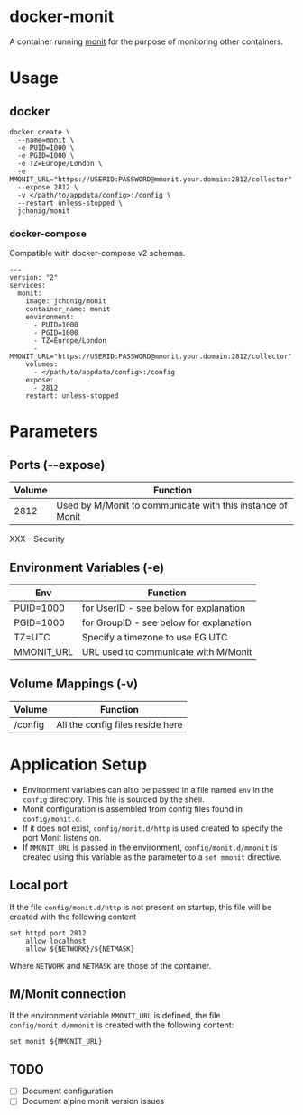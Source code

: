 # docker-monit
A container running [monit](https://mmonit.com/monit/) for the purpose
of monitoring other containers.

# Usage

## docker

```
docker create \
  --name=monit \
  -e PUID=1000 \
  -e PGID=1000 \
  -e TZ=Europe/London \
  -e MMONIT_URL="https://USERID:PASSWORD@mmonit.your.domain:2812/collector"
  --expose 2812 \
  -v </path/to/appdata/config>:/config \
  --restart unless-stopped \
  jchonig/monit
```

### docker-compose

Compatible with docker-compose v2 schemas.

```
---
version: "2"
services:
  monit:
    image: jchonig/monit
    container_name: monit
    environment:
      - PUID=1000
      - PGID=1000
      - TZ=Europe/London
      - MMONIT_URL="https://USERID:PASSWORD@mmonit.your.domain:2812/collector"
    volumes:
      - </path/to/appdata/config>:/config
    expose:
      - 2812
    restart: unless-stopped
```

# Parameters

## Ports (--expose)

| Volume | Function                                                   |
| ------ | --------                                                   |
| 2812   | Used by M/Monit to communicate with this instance of Monit |

XXX - Security

## Environment Variables (-e)

| Env        | Function                                |
| ---        | --------                                |
| PUID=1000  | for UserID - see below for explanation  |
| PGID=1000  | for GroupID - see below for explanation |
| TZ=UTC     | Specify a timezone to use EG UTC        |
| MMONIT_URL | URL used to communicate with M/Monit    |

## Volume Mappings (-v)

| Volume  | Function                         |
| ------  | --------                         |
| /config | All the config files reside here |

# Application Setup

  * Environment variables can also be passed in a file named `env` in
    the `config` directory. This file is sourced by the shell.
  * Monit configuration is assembled from config files found in
    `config/monit.d`.
  * If it does not exist, `config/monit.d/http` is used created to
    specify the port Monit listens on.
  * If `MMONIT_URL` is passed in the environment,
    `config/monit.d/mmonit` is created using this variable as the
    parameter to a `set mmonit` directive.

## Local port

If the file `config/monit.d/http` is not present on startup, this file
will be created with the following content

```
set httpd port 2812
    allow localhost
    allow ${NETWORK}/${NETMASK}
```

Where `NETWORK` and `NETMASK` are those of the container.

## M/Monit connection

If the environment variable `MMONIT_URL` is defined, the file
`config/monit.d/mmonit` is created with the following content:

```
set monit ${MMONIT_URL}
```

## TODO

  * [ ] Document configuration
  * [ ] Document alpine monit version issues
